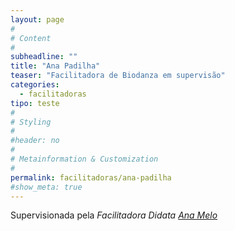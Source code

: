 ```yaml
---
layout: page
#
# Content
#
subheadline: ""
title: "Ana Padilha"
teaser: "Facilitadora de Biodanza em supervisão"
categories: 
  - facilitadoras
tipo: teste
#
# Styling
#
#header: no
#
# Metainformation & Customization
#
permalink: facilitadoras/ana-padilha
#show_meta: true
---
```




Supervisionada pela <i>Facilitadora Didata [Ana Melo][1]


[1]: ana-melo

